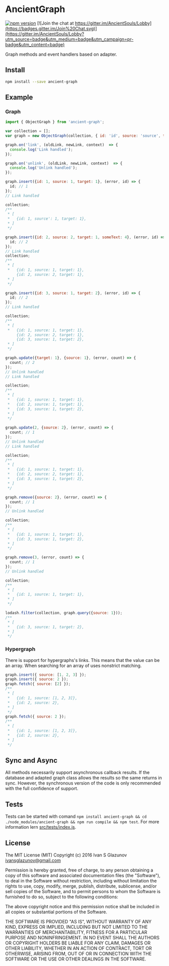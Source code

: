 # AncientGraph

[![npm version](https://badge.fury.io/js/ancient-graph.svg)](https://badge.fury.io/js/ancient-graph)
[![Join the chat at https://gitter.im/AncientSouls/Lobby](https://badges.gitter.im/Join%20Chat.svg)](https://gitter.im/AncientSouls/Lobby?utm_source=badge&utm_medium=badge&utm_campaign=pr-badge&utm_content=badge)

Graph methods and event handlers based on adapter.

## Install
```bash
npm install --save ancient-graph
```

## Example

### Graph

```js
import { ObjectGraph } from 'ancient-graph';

var collection = [];
var graph = new ObjectGraph(collection, { id: 'id', source: 'source', target: 'target' });

graph.on('link', (oldLink, newLink, context)  => {
  console.log('Link handled');
});

graph.on('unlink', (oldLink, newLink, context)  => {
  console.log('Unlink handled');
});

graph.insert({id: 1, source: 1, target: 1}, (error, id) => {
  id; // 1
}); 
// Link handled

collection; 
/**
 * [
 *   {id: 1, source': 1, target: 1},
 * ]
 */

graph.insert({id: 2, source: 2, target: 1, someText: 4}, (error, id) => {
  id; // 2
});
// Link handled
collection;
/**
 * [
 *   {id: 1, source: 1, target: 1},
     {id: 2, source: 2, target: 1},
 * ]
 */ 

graph.insert({id: 3, source: 1, target: 2}, (error, id) => {
  id; // 2
});
// Link handled

collection; 
/**
 * [
 *   {id: 1, source: 1, target: 1},
     {id: 2, source: 2, target: 1},
     {id: 3, source: 1, target: 2},
 * ]
 */ 

graph.update({target: 1}, {source: 1}, (error, count) => {
  count; // 2
});
// Unlink handled
// Link handled

collection; 
/**
 * [
 *   {id: 1, source: 1, target: 1},
 *   {id: 2, source: 1, target: 1},
 *   {id: 3, source: 1, target: 2},
 * ]
 */ 
 
graph.update(2, {source: 2}, (error, count) => {
  count; // 1
});
// Unlink handled
// Link handled

collection; 
/**
 * [
 *   {id: 1, source: 1, target: 1},
 *   {id: 2, source: 2, target: 1},
 *   {id: 3, source: 1, target: 2},
 * ]
 */

graph.remove({source: 2}, (error, count) => {
  count; // 1
});
// Unlink handled

collection; 
/**
 * [
 *   {id: 1, source: 1, target: 1},
 *   {id: 3, source: 1, target: 2},
 * ]
 */ 

graph.remove(3, (error, count) => {
  count; // 1
});
// Unlink handled

collection; 
/**
 * [
 *   {id: 1, source: 1, target: 1},
 * ]
 */ 

lodash.filter(collection, graph.query({source: 1}));
/**
 * [
 *   {id: 3, source: 1, target: 2},
 * ]
 */ 

```

### Hypergraph

There is support for hypergraphs's links. This means that the value can be an array.
When searching for an array of uses nonstrict matching.

```js
graph.insert({ source: [1, 2, 3] });
graph.insert({ source: 2 });
graph.fetch({ source: [2] });
/**
 * [
 *   {id: 1, source: [1, 2, 3]},
 *   {id: 2, source: 2},
 * ]
 */ 
graph.fetch({ source: 2 });
/**
 * [
 *   {id: 1, source: [1, 2, 3]},
 *   {id: 2, source: 2},
 * ]
 */ 
```

## Sync and Async

All methods necessarily support asynchronous callback results. If the database and adapted graph class allows the results so the same returns in sync. However, the synchronous version of the code is only recommended with the full confidence of support.

## Tests

Tests can be started with comand `npm install ancient-graph && cd ./node_modules/ancient-graph && npm run compile && npm test`. For more information lern [src/tests/index.js](https://github.com/AncientSouls/Graph/blob/master/src/tests/index.js).

## License

The MIT License (MIT)
Copyright (c) 2016 Ivan S Glazunov <ivansglazunov@gmail.com>

Permission is hereby granted, free of charge, to any person obtaining a copy of this software and associated documentation files (the "Software"), to deal in the Software without restriction, including without limitation the rights to use, copy, modify, merge, publish, distribute, sublicense, and/or sell copies of the Software, and to permit persons to whom the Software is furnished to do so, subject to the following conditions:

The above copyright notice and this permission notice shall be included in all copies or substantial portions of the Software.

THE SOFTWARE IS PROVIDED "AS IS", WITHOUT WARRANTY OF ANY KIND, EXPRESS OR IMPLIED, INCLUDING BUT NOT LIMITED TO THE WARRANTIES OF MERCHANTABILITY, FITNESS FOR A PARTICULAR PURPOSE AND NONINFRINGEMENT. IN NO EVENT SHALL THE AUTHORS OR COPYRIGHT HOLDERS BE LIABLE FOR ANY CLAIM, DAMAGES OR OTHER LIABILITY, WHETHER IN AN ACTION OF CONTRACT, TORT OR OTHERWISE, ARISING FROM, OUT OF OR IN CONNECTION WITH THE SOFTWARE OR THE USE OR OTHER DEALINGS IN THE SOFTWARE.
